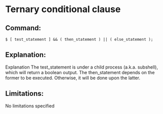 # Ternary conditional clause

## Command:
```
$ [ test_statement ] && ( then_statement ) || ( else_statement );
```

## Explanation:
Explanation
The test_statement is under a child process (a.k.a. subshell), which will return a boolean output. The then_statement depends on the former to be executed. Otherwise, it will be done upon the latter.

## Limitations:
No limitations specified

